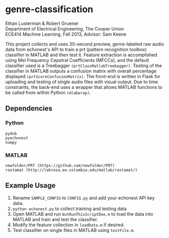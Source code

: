# genre-classification

Ethan Lusterman & Robert Gruener  
Department of Electrical Engineering, The Cooper Union  
ECE414 Machine Learning, Fall 2013, Advisor: Sam Keene  

This project collects and uses 30-second preview, genre-labeled raw audio data from echonest's API to train a prt (pattern recognition toolbox) classifier in MATLAB and then test it. Feature extraction is accomplished using Mel Frequency Cepstral Coefficients (MFCCs), and the default classifier used is a Treebagger `(prtClassMatlabTreebagger)`. Testing of the classifier in MATLAB outputs a confusion matrix with overall percentage displayed `(prtScoreConfusionMatrix)`. The front-end is written in Flask for uploading and testing of single audio files with visual output. Due to time constraints, the back-end uses a wrapper that allows MATLAB functions to be called from within Python `(mlabwrap)`.

## Dependencies

### Python
```
pydub
pyechonest
numpy
```

### MATLAB
```
newfolder/PRT (https://github.com/newfolder/PRT)
rastamat (http://labrosa.ee.columbia.edu/matlab/rastamat/)
```

## Example Usage

1. Rename `SAMPLE_CONFIG` to `CONFIG.py` and add your echonest API key data.
2. `python echonest.py` to collect training and testing data
3. Open MATLAB and run `butRunThisScriptDoe.m` to load the data into MATLAB and train and test the classifier.
4. Modify the feature collection in `loadData.m` if desired.
5. Test classifier on single files in MATLAB using `testFile.m`.

